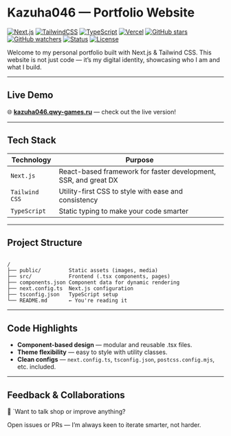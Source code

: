 #  Kazuha046 — Portfolio Website

[![Next.js](https://img.shields.io/badge/Next.js-000000?style=for-the-badge&logo=nextdotjs&logoColor=white)](https://nextjs.org/)
[![TailwindCSS](https://img.shields.io/badge/Tailwind_CSS-06B6D4?style=for-the-badge&logo=tailwindcss&logoColor=white)](https://tailwindcss.com/)
[![TypeScript](https://img.shields.io/badge/TypeScript-3178C6?style=for-the-badge&logo=typescript&logoColor=white)](https://www.typescriptlang.org/)
[![Vercel](https://img.shields.io/badge/Deployed%20on-Vercel-000000?style=for-the-badge&logo=vercel&logoColor=white)](https://vercel.com/)
[![GitHub stars](https://img.shields.io/github/stars/mrkirill046/portfolio?style=for-the-badge)](https://github.com/mrkirill046/portfolio/stargazers)
[![GitHub watchers](https://img.shields.io/github/watchers/mrkirill046/portfolio?style=for-the-badge)](https://github.com/mrkirill046/portfolio/watchers)
[![Status](https://img.shields.io/badge/Status-Active-success?style=for-the-badge)](#)
[![License](https://img.shields.io/badge/License-MIT-yellow?style=for-the-badge)](#)

Welcome to my personal portfolio built with Next.js & Tailwind CSS. This website is not just code — it’s my digital identity, showcasing who I am and what I build.

---

##  Live Demo  
🌐 [**kazuha046.qwy-games.ru**](https://kazuha046.qwy-games.ru) — check out the live version!

---

##  Tech Stack  
| Technology | Purpose |
|------------|---------|
| `Next.js` | React-based framework for faster development, SSR, and great DX |
| `Tailwind CSS` | Utility-first CSS to style with ease and consistency |
| `TypeScript` | Static typing to make your code smarter |

---

##  Project Structure

```

/
├── public/         Static assets (images, media)
├── src/            Frontend (.tsx components, pages)
├── components.json Component data for dynamic rendering
├── next.config.ts  Next.js configuration
├── tsconfig.json   TypeScript setup
└── README.md       ← You're reading it

````

---

## Code Highlights

* **Component-based design** — modular and reusable .tsx files.
* **Theme flexibility** — easy to style with utility classes.
* **Clean configs** — `next.config.ts`, `tsconfig.json`, `postcss.config.mjs`, etc. included.

---

## Feedback & Collaborations

💬 `Want to talk shop or improve anything?

Open issues or PRs — I’m always keen to iterate smarter, not harder.

